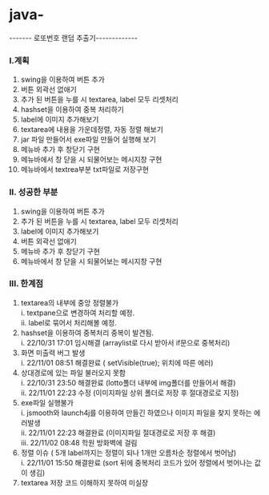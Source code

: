 # java-
------- 로또번호 랜덤 추출기-------------

### I.계획
1. swing을 이용하여 버튼 추가
2. 버튼 외곽선 없애기
3. 추가 된 버튼을 누를 시 textarea, label 모두 리셋처리
4. hashset을 이용하여 중복 처리하기
5. label에 이미지 추가해보기
6. textarea에 내용을 가운데정렬, 자동 정렬 해보기
7. jar 파일 만들어서 exe파일 만들어 실행해 보기
8. 메뉴바 추가 후 창닫기 구현
9. 메뉴바에서 창 닫을 시 되물어보는 메시지창 구현
10. 메뉴바에서 textrea부분 txt파일로 저장구현

### II. 성공한 부분
1. swing을 이용하여 버튼 추가
2. 추가 된 버튼을 누를 시 textarea, label 모두 리셋처리
3. label에 이미지 추가해보기
4. 버튼 외곽선 없애기
5. 메뉴바 추가 후 창닫기 구현
6. 메뉴바에서 창 닫을 시 되물어보는 메시지창 구현

### III. 한계점
1. textarea의 내부에 중앙 정렬불가  
i. textpane으로 변경하여 처리할 예정.  
ii. label로 묶어서 처리해볼 예정.    
2. hashset을 이용하여 중복처리 중복이 발견됨.  
i. 22/10/31 17:01 임시해결 (arraylist로 다시 받아서 if문으로 중복처리)  
3. 화면 미출력 버그 발생  
i. 22/11/01 08:51 해결완료 ( setVisible(true); 위치에 따른 에러)    
4. 상대경로에 있는 파일 불러오지 못함  
i. 22/10/31 23:50 해결완료 (lotto폴더 내부에 img폴더를 만들어서 해결)  
ii. 22/11/01 22:23 수정 (이미지파일 상위 폴더로 저장 후 절대경로로 지정) 
5. exe파일 실행불가   
i. jsmooth와 launch4j를 이용하여 만들긴 하였으나 이미지 파일을 찾지 못하는 에러발생   
ii. 22/11/01 22:23 해결완료 (이미지파일 절대경로로 저장 후 해결)  
iii. 22/11/02 08:48  학원 방화벽에 걸림   
6. 정렬 이슈 ( 5개 label까지는 정렬이 되나 1개만 오름차순 정렬에서 벗어남)  
i. 22/11/01 15:50 해결완료 (sort 뒤에 중복처리 코드가 있어 정렬에서 벗어나는 값이 생김)  
7. textarea 저장 코드 이해하지 못하여 미실장  
